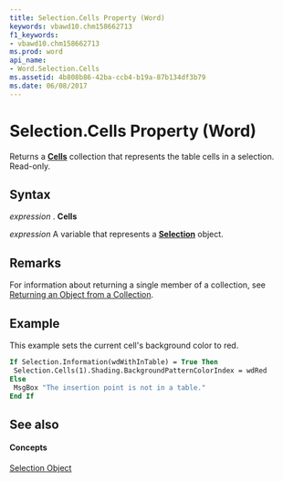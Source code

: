 ```yaml
---
title: Selection.Cells Property (Word)
keywords: vbawd10.chm158662713
f1_keywords:
- vbawd10.chm158662713
ms.prod: word
api_name:
- Word.Selection.Cells
ms.assetid: 4b808b86-42ba-ccb4-b19a-87b134df3b79
ms.date: 06/08/2017
---
```



# Selection.Cells Property (Word)

Returns a  **[Cells](Word.cells.md)** collection that represents the table cells in a selection. Read-only.


## Syntax

 _expression_ . **Cells**

 _expression_ A variable that represents a **[Selection](Word.Selection.md)** object.


## Remarks

For information about returning a single member of a collection, see [Returning an Object from a Collection](http://msdn.microsoft.com/library/28f76384-f495-9640-a7c8-10ada3fac727%28Office.15%29.aspx).


## Example

This example sets the current cell's background color to red.


```vb
If Selection.Information(wdWithInTable) = True Then 
 Selection.Cells(1).Shading.BackgroundPatternColorIndex = wdRed 
Else 
 MsgBox "The insertion point is not in a table." 
End If
```


## See also


#### Concepts


[Selection Object](Word.Selection.md)


